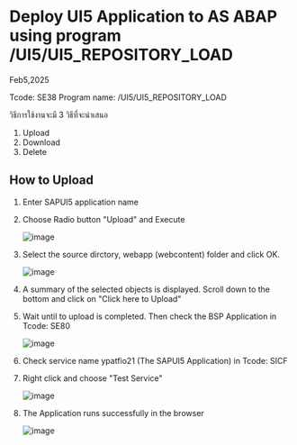 # Deploy UI5 Application to AS ABAP using program /UI5/UI5_REPOSITORY_LOAD

Feb5,2025

Tcode: SE38
Program name: /UI5/UI5_REPOSITORY_LOAD

วิธีการใช้งานจะมี 3 วิธีที่จะนำเสนอ
1. Upload
2. Download
3. Delete

## How to Upload
1. Enter SAPUI5 application name
2. Choose Radio button "Upload" and Execute

   ![image](https://github.com/user-attachments/assets/a6c8ec28-1776-401d-90ad-6eaa7e7fcdbd)

4. Select the source dirctory, webapp (webcontent) folder and click OK.

   ![image](https://github.com/user-attachments/assets/1884b6bc-3fab-4992-b199-31f285b6d139)

6. A summary of the selected objects is displayed. Scroll down to the bottom and click on
   "Click here to Upload"
   
7. Wait until to upload is completed. Then check the BSP Application in Tcode: SE80

   ![image](https://github.com/user-attachments/assets/57fa6df4-732e-40da-ae11-67ad050eb9a3)

9. Check service name ypatfio21 (The SAPUI5 Application) in Tcode: SICF
   
10. Right click and choose "Test Service"
    
    ![image](https://github.com/user-attachments/assets/13201103-4658-4a36-926a-e77575ae5ed6)

11. The Application runs successfully in the browser

    ![image](https://github.com/user-attachments/assets/8d328463-6e4f-442d-9f35-1b5d054e099b)

